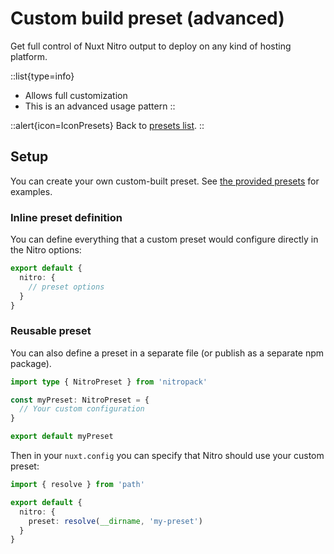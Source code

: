 # Custom build preset (advanced)

Get full control of Nuxt Nitro output to deploy on any kind of hosting platform.

::list{type=info}

- Allows full customization
- This is an advanced usage pattern
::

::alert{icon=IconPresets}
Back to [presets list](/guide/deployment/presets).
::

## Setup

You can create your own custom-built preset. See [the provided presets](https://github.com/nuxt/framework/blob/main/packages/nitro/src/presets) for examples.

### Inline preset definition

You can define everything that a custom preset would configure directly in the Nitro options:

```ts [nuxt.config.js|ts]
export default {
  nitro: {
    // preset options
  }
}
```

### Reusable preset

You can also define a preset in a separate file (or publish as a separate npm package).

```ts [my-preset/index.ts]
import type { NitroPreset } from 'nitropack'

const myPreset: NitroPreset = {
  // Your custom configuration
}

export default myPreset
```

Then in your `nuxt.config` you can specify that Nitro should use your custom preset:

```ts [nuxt.config.js|ts]
import { resolve } from 'path'

export default {
  nitro: {
    preset: resolve(__dirname, 'my-preset')
  }
}
```
